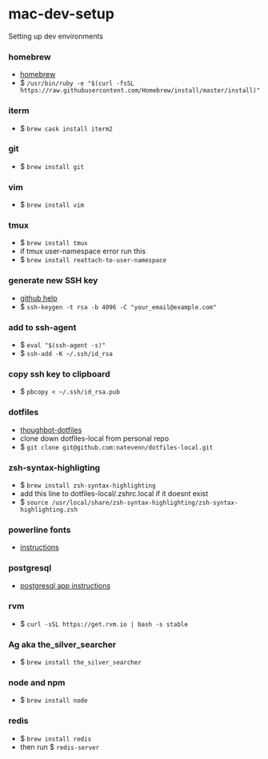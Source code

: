 # mac-dev-setup
Setting up dev environments 
### homebrew
* [homebrew](https://brew.sh)
* $ `/usr/bin/ruby -e "$(curl -fsSL https://raw.githubusercontent.com/Homebrew/install/master/install)"`
### iterm
* $ `brew cask install iterm2`
### git
* $ `brew install git`
### vim
* $ `brew install vim`
### tmux
* $ `brew install tmux`
* if tmux user-namespace error run this
* $ `brew install reattach-to-user-namespace`
### generate new SSH key
* [github help](https://help.github.com/articles/generating-a-new-ssh-key-and-adding-it-to-the-ssh-agent/#adding-your-ssh-key-to-the-ssh-agent)
* $ `ssh-keygen -t rsa -b 4096 -C "your_email@example.com"`
### add to ssh-agent
* $ `eval "$(ssh-agent -s)"`
* $ `ssh-add -K ~/.ssh/id_rsa`
### copy ssh key to clipboard
* $ `pbcopy < ~/.ssh/id_rsa.pub`
### dotfiles
* [thoughbot-dotfiles](https://github.com/thoughtbot/dotfiles)
* clone down dotfiles-local from personal repo
* $ `git clone git@github.com:natevenn/dotfiles-local.git`
### zsh-syntax-highligting
* $ `brew install zsh-syntax-highlighting`
* add this line to dotfiles-local/.zshrc.local if it doesnt exist
* $ `source /usr/local/share/zsh-syntax-highlighting/zsh-syntax-highlighting.zsh`
### powerline fonts
* [instructions](https://gist.github.com/kevin-smets/8568070)
### postgresql
* [postgresql app instructions](http://postgresapp.com/documentation/gui-tools.html)
### rvm
* $ `curl -sSL https://get.rvm.io | bash -s stable`
### Ag aka the_silver_searcher
* $ `brew install the_silver_searcher`
### node and npm
* $ `brew install node`
### redis 
* $ `brew install redis`
* then run $ `redis-server`





